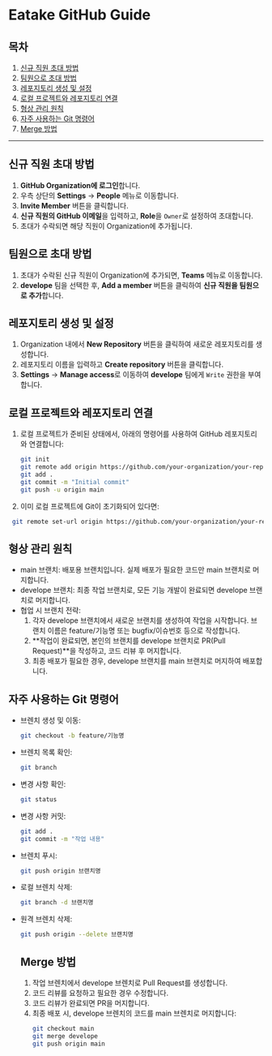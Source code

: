 # Eatake GitHub Guide

## 목차
1. [신규 직원 초대 방법](#신규-직원-초대-방법)
2. [팀원으로 초대 방법](#팀원으로-초대-방법)
3. [레포지토리 생성 및 설정](#레포지토리-생성-및-설정)
4. [로컬 프로젝트와 레포지토리 연결](#로컬-프로젝트와-레포지토리-연결)
5. [형상 관리 원칙](#형상-관리-원칙)
6. [자주 사용하는 Git 명령어](#자주-사용하는-git-명령어)
7. [Merge 방법](#merge-방법)

---

## 신규 직원 초대 방법
1. **GitHub Organization에 로그인**합니다.
2. 우측 상단의 **Settings** → **People** 메뉴로 이동합니다.
3. **Invite Member** 버튼을 클릭합니다.
4. **신규 직원의 GitHub 이메일**을 입력하고, **Role**을 `Owner`로 설정하여 초대합니다.
5. 초대가 수락되면 해당 직원이 Organization에 추가됩니다.

## 팀원으로 초대 방법
1. 초대가 수락된 신규 직원이 Organization에 추가되면, **Teams** 메뉴로 이동합니다.
2. **develope** 팀을 선택한 후, **Add a member** 버튼을 클릭하여 **신규 직원을 팀원으로 추가**합니다.

## 레포지토리 생성 및 설정
1. Organization 내에서 **New Repository** 버튼을 클릭하여 새로운 레포지토리를 생성합니다.
2. 레포지토리 이름을 입력하고 **Create repository** 버튼을 클릭합니다.
3. **Settings** → **Manage access**로 이동하여 **develope** 팀에게 `Write` 권한을 부여합니다.

## 로컬 프로젝트와 레포지토리 연결
1. 로컬 프로젝트가 준비된 상태에서, 아래의 명령어를 사용하여 GitHub 레포지토리와 연결합니다:
   ```bash
   git init
   git remote add origin https://github.com/your-organization/your-repository.git
   git add .
   git commit -m "Initial commit"
   git push -u origin main
   ```
2.	이미 로컬 프로젝트에 Git이 초기화되어 있다면:
   ```bash
    git remote set-url origin https://github.com/your-organization/your-repository.git
   ```

## 형상 관리 원칙
- main 브랜치: 배포용 브랜치입니다. 실제 배포가 필요한 코드만 main 브랜치로 머지합니다.
- develope 브랜치: 최종 작업 브랜치로, 모든 기능 개발이 완료되면 develope 브랜치로 머지합니다.
- 협업 시 브랜치 전략:
  1. 각자 develope 브랜치에서 새로운 브랜치를 생성하여 작업을 시작합니다. 브랜치 이름은 feature/기능명 또는 bugfix/이슈번호 등으로 작성합니다.
  2. **작업이 완료되면, 본인의 브랜치를 develope 브랜치로 PR(Pull Request)**을 작성하고, 코드 리뷰 후 머지합니다.
  3. 최종 배포가 필요한 경우, develope 브랜치를 main 브랜치로 머지하여 배포합니다.
     
## 자주 사용하는 Git 명령어

- 브렌치 생성 및 이동:
  ```bash
  git checkout -b feature/기능명
  ```
- 브렌치 목록 확인:
  ```bash
  git branch
  ```
- 변경 사항 확인:
  ```bash
  git status
  ```
- 변경 사항 커밋:
  ```bash
  git add .
  git commit -m "작업 내용"
  ```
- 브렌치 푸시:
  ```bash
  git push origin 브랜치명
  ```
- 로컬 브렌치 삭제:
  ```bash
  git branch -d 브랜치명
  ```
- 원격 브렌치 삭제:
  ```bash
  git push origin --delete 브랜치명
  ```

  ## Merge 방법

  1. 작업 브렌치에서 develope 브렌치로 Pull Request를 생성합니다.
  2. 코드 리뷰를 요청하고 필요한 경우 수정합니다.
  3. 코드 리뷰가 완료되면 PR을 머지합니다.
  4. 최종 배포 시, develope 브렌치의 코드를 main 브렌치로 머지합니다:
     ```bash
     git checkout main
     git merge develope
     git push origin main
     ```
  
